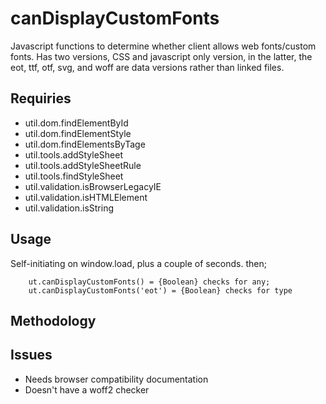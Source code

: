 # canDisplayCustomFonts
Javascript functions to determine whether client allows web fonts/custom fonts. Has two versions, CSS and javascript only version, in the latter, the eot, ttf, otf, svg, and woff are data versions rather than linked files.

## Requiries

* util.dom.findElementById
* util.dom.findElementStyle
* util.dom.findElementsByTage
* util.tools.addStyleSheet
* util.tools.addStyleSheetRule
* util.tools.findStyleSheet
* util.validation.isBrowserLegacyIE
* util.validation.isHTMLElement
* util.validation.isString

## Usage

Self-initiating on window.load, plus a couple of seconds. then;

```
    ut.canDisplayCustomFonts() = {Boolean} checks for any;
    ut.canDisplayCustomFonts('eot') = {Boolean} checks for type
```

## Methodology

## Issues

* Needs browser compatibility documentation
* Doesn't have a woff2 checker

